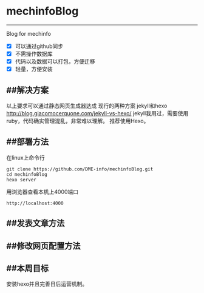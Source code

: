 # mechinfoBlog
---
Blog for mechinfo
- [x] 可以通过github同步
- [x] 不需操作数据库
- [x] 代码以及数据可以打包，方便迁移
- [x] 轻量，方便安装

##解决方案
---
以上要求可以通过静态网页生成器达成
现行的两种方案 jekyll和hexo
http://blog.giacomocerquone.com/jekyll-vs-hexo/
jekyll我用过，需要使用ruby，代码确实管理混乱，非常难以理解。
推荐使用Hexo。

##部署方法
---
在linux上命令行

	git clone https://github.com/DME-info/mechinfoBlog.git
	cd mechinfoBlog
	hexo server

用浏览器查看本机上4000端口

	http://localhost:4000

##发表文章方法
---

##修改网页配置方法
---

##本周目标
---
安装hexo并且完善日后运营机制。

